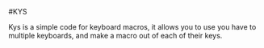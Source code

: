 
#KYS

Kys is a simple code for keyboard macros, it allows you to use you have to multiple keyboards, and make a macro out of each
of their keys.


